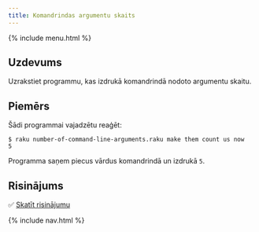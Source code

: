 ```yaml
---
title: Komandrindas argumentu skaits
---
```


{% include menu.html %}

## Uzdevums

Uzrakstiet programmu, kas izdrukā komandrindā nodoto argumentu skaitu.

## Piemērs

Šādi programmai vajadzētu reaģēt:

```console
$ raku number-of-command-line-arguments.raku make them count us now
5
```

Programma saņem piecus vārdus komandrindā un izdrukā `5`.

## Risinājums

✅ [Skatīt risinājumu](solution)

{% include nav.html %}